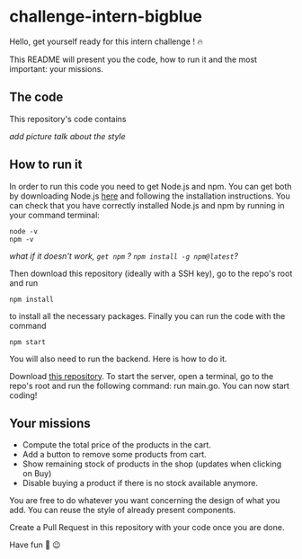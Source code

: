 # challenge-intern-bigblue

Hello, get yourself ready for this intern challenge ! :fire:

This README will present you the code, how to run it and the most important: your missions. 

## The code

This repository's code contains

*add picture*
*talk about the style*

## How to run it

In order to run this code you need to get Node.js and npm. You can get both by downloading Node.js [here](https://nodejs.org/en/download/) and following the installation instructions. 
You can check that you have correctly installed Node.js and npm by running in your command terminal: 
```
node -v
npm -v
```

*what if it doesn't work, `get npm` ? `npm install -g npm@latest`?*

Then download this repository (ideally with a SSH key), go to the repo's root and run 
```
npm install
```
to install all the necessary packages. Finally you can run the code with the command
```
npm start
```

You will also need to run the backend. Here is how to do it. 

Download [this repository](https://github.com/mboumerdassi/bigblue-intern-challenge-backend). To start the server, open a terminal, go to the repo's root and run the following command: run main.go. You can now start coding!

## Your missions

- Compute the total price of the products in the cart. 
- Add a button to remove some products from cart. 
- Show remaining stock of products in the shop (updates when clicking on Buy)
- Disable buying a product if there is no stock available anymore. 

You are free to do whatever you want concerning the design of what you add. You can reuse the style of already present components. 

Create a Pull Request in this repository with your code once you are done. 

Have fun :rocket: :wink:
